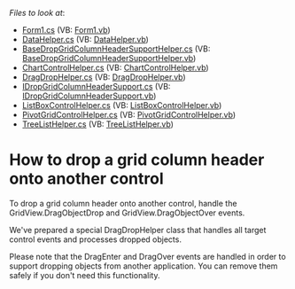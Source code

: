 <!-- default file list -->
*Files to look at*:

* [Form1.cs](./CS/Form1.cs) (VB: [Form1.vb](./VB/Form1.vb))
* [DataHelper.cs](./CS/Helpers/DataHelper.cs) (VB: [DataHelper.vb](./VB/Helpers/DataHelper.vb))
* [BaseDropGridColumnHeaderSupportHelper.cs](./CS/Helpers/DragDrop/BaseDropGridColumnHeaderSupportHelper.cs) (VB: [BaseDropGridColumnHeaderSupportHelper.vb](./VB/Helpers/DragDrop/BaseDropGridColumnHeaderSupportHelper.vb))
* [ChartControlHelper.cs](./CS/Helpers/DragDrop/ChartControlHelper.cs) (VB: [ChartControlHelper.vb](./VB/Helpers/DragDrop/ChartControlHelper.vb))
* [DragDropHelper.cs](./CS/Helpers/DragDrop/DragDropHelper.cs) (VB: [DragDropHelper.vb](./VB/Helpers/DragDrop/DragDropHelper.vb))
* [IDropGridColumnHeaderSupport.cs](./CS/Helpers/DragDrop/IDropGridColumnHeaderSupport.cs) (VB: [IDropGridColumnHeaderSupport.vb](./VB/Helpers/DragDrop/IDropGridColumnHeaderSupport.vb))
* [ListBoxControlHelper.cs](./CS/Helpers/DragDrop/ListBoxControlHelper.cs) (VB: [ListBoxControlHelper.vb](./VB/Helpers/DragDrop/ListBoxControlHelper.vb))
* [PivotGridControlHelper.cs](./CS/Helpers/DragDrop/PivotGridControlHelper.cs) (VB: [PivotGridControlHelper.vb](./VB/Helpers/DragDrop/PivotGridControlHelper.vb))
* [TreeListHelper.cs](./CS/Helpers/DragDrop/TreeListHelper.cs) (VB: [TreeListHelper.vb](./VB/Helpers/DragDrop/TreeListHelper.vb))
<!-- default file list end -->
# How to drop a grid column header onto another control


<p>To drop a grid column header onto another control, handle the GridView.DragObjectDrop and GridView.DragObjectOver events.  </p><p>We've prepared a special DragDropHelper class that handles all target control events and processes dropped objects. </p><p>Please note that the DragEnter and DragOver events are handled in order to support dropping objects from another application. You can remove them safely if you don't need this functionality.</p>

<br/>


